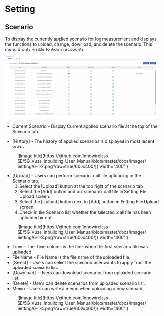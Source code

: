# Setting

## Scenario 

To display the currently applied scenario for log measurement and displays the functions to upload, change, download, and delete the scenario. This menu is only visible to Admin accounts.

<p align="center">
  <img src="https://github.com/Innowireless-SE/5G_Vuze_Inbuilding_User_Manual/blob/master/docs/images/Setting/6-1-1.png?raw=true">
</p>





- Current Scenario - 	Display Current applied scenario file at the top of the Scenario tab.



- [History]	- The history of applied scenarios is displayed in most recent order.

<figure markdown="span">
  ![Image title](https://github.com/Innowireless-SE/5G_Vuze_Inbuilding_User_Manual/blob/master/docs/images/Setting/6-1-2.png?raw=true/600x400/){ width="400"  }
  <figcaption></figcaption>
</figure>




- [Upload]	- Users can perform scenario .call file uploading in the Scenario tab.
	1. Select the [Upload] button at the top right of the scenario tab.
	2. Select the [Add] button and put scenario .call file in Setting File Upload screen.
	3. Select the [Upload] button next to [Add] button in Setting File Upload screen.
	4. Check in the Scenario list whether the selected .call file has been uploaded or not.
       
<figure markdown="span">
  ![Image title](https://github.com/Innowireless-SE/5G_Vuze_Inbuilding_User_Manual/blob/master/docs/images/Setting/6-1-3.png?raw=true/600x400/){ width="400"  }
  <figcaption></figcaption>
</figure>




- Time	- The Time column is the time when the first scenario file was uploaded.
- File Name	- File Name is the file name of the uploaded file.
- [Select]	- Users can select the scenario user wants to apply from the uploaded scenario list.
- [Download]	- Users can download scenarios from uploaded scenario list.
- [Delete]	- Users can delete scenarios from uploaded scenario list.
- Memo	- Users can write a memo when uploading a new scenario.
<figure markdown="span">
  ![Image title](https://github.com/Innowireless-SE/5G_Vuze_Inbuilding_User_Manual/blob/master/docs/images/Setting/6-1-4.png?raw=true/600x400/){ width="400"  }
  <figcaption></figcaption>
</figure>

 